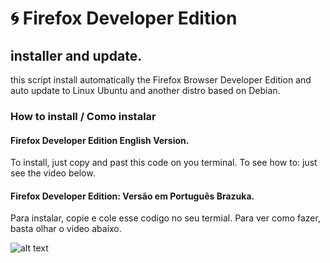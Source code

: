 # 🌀 Firefox Developer Edition 
## installer and update.
this script install automatically the Firefox Browser Developer Edition and auto update to Linux Ubuntu and another distro based on Debian.

###  How to install / Como instalar

####  Firefox Developer Edition English Version.
To install, just copy and past this code on you terminal. To see how to: just see the video below.



#### Firefox Developer Edition:  Versão em Português Brazuka.
Para instalar, copie e cole esse codigo no seu termial. Para ver como fazer, basta olhar o video abaixo.



![alt text](https://github.com/atorresbr/firefox-developer-sh/blob/main/img/firefox-developer-edition-installer-and-update-to-linux.jpg)
